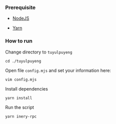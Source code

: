 ### Prerequisite

- [NodeJS](https://nodejs.org/en/)

- [Yarn](https://yarnpkg.com/)

### How to run

Change directory to ```tuyulpuyeng```

```shell
cd ./tuyulpuyeng
```

Open file `config.mjs` and set your information here:

```shell
vim config.mjs
```

Install dependencies

```shell
yarn install
```

Run the script

```
yarn inery-rpc
```